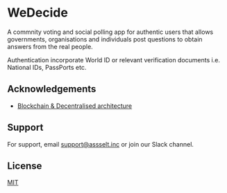 
# WeDecide

A commnity voting and social polling app for authentic users that allows governments, organisations and individuals post questions to obtain answers from the real people.

Authentication incorporate World ID or relevant verification documents i.e. National IDs, PassPorts etc.


## Acknowledgements

 - [Blockchain & Decentralised architecture](https://www.researchgate.net/publication/344646823_Framework_for_decentralised_architectural_design_BIM_and_Blockchain_integration)


## Support

For support, email support@assselt.inc or join our Slack channel.


## License

[MIT](https://choosealicense.com/licenses/mit/)


